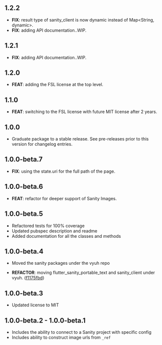 ## 1.2.2

 - **FIX**: result type of sanity_client is now dynamic instead of Map<String, dynamic>.
 - **FIX**: adding API documentation..WIP.

## 1.2.1

 - **FIX**: adding API documentation..WIP.

## 1.2.0

 - **FEAT**: adding the FSL license at the top level.

## 1.1.0

 - **FEAT**: switching to the FSL license with future MIT license after 2 years.

## 1.0.0

 - Graduate package to a stable release. See pre-releases prior to this version for changelog entries.

## 1.0.0-beta.7

 - **FIX**: using the state.uri for the full path of the page.

## 1.0.0-beta.6

 - **FEAT**: refactor for deeper support of Sanity Images.

## 1.0.0-beta.5

- Refactored tests for 100% coverage
- Updated pubspec description and readme
- Added documentation for all the classes and methods

## 1.0.0-beta.4

- Moved the sanity packages under the vyuh repo

- **REFACTOR**: moving flutter_sanity_portable_text and sanity_client under
  vyuh.
  ([f1175fbd](https://github.com/vyuh-tech/vyuh/commit/f1175fbdb602588ef5f8d978a3d474f15a96e861))

## 1.0.0-beta.3

- Updated license to MIT

## 1.0.0-beta.2 - 1.0.0-beta.1

- Includes the ability to connect to a Sanity project with specific config
- Includes ability to construct image urls from `_ref`
